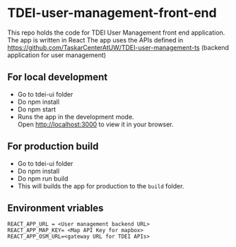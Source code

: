 # TDEI-user-management-front-end

This repo holds the code for TDEI User Management front end application. The app is written in React
The app uses the APIs defined in https://github.com/TaskarCenterAtUW/TDEI-user-management-ts (backend application for user management)

## For local development

- Go to tdei-ui folder
- Do npm install
- Do npm start
- Runs the app in the development mode.\
Open [http://localhost:3000](http://localhost:3000) to view it in your browser.

## For production build

- Go to tdei-ui folder
- Do npm install
- Do npm run build
- This will builds the app for production to the `build` folder.


## Environment vriables

```shell
REACT_APP_URL = <User management backend URL>
REACT_APP_MAP_KEY= <Map API Key for mapbox>
REACT_APP_OSM_URL=<gateway URL for TDEI APIs>
```